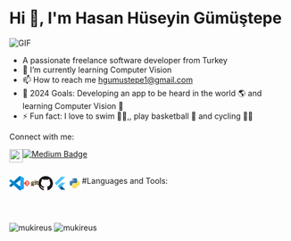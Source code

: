 # Hi 👋, I'm Hasan Hüseyin Gümüştepe
<img align="top" alt="GIF" src="https://github.com/abhisheknaiidu/abhisheknaiidu/blob/master/code.gif?raw=true" width="400" height="250" />


- A passionate freelance software developer from Turkey
- 🌱 I’m currently learning Computer Vision
- 📫 How to reach me hgumustepe1@gmail.com
-  🥅 2024 Goals: Developing an app to be heard in the world 🌎 and learning Computer Vision 🤖
- ⚡ Fun fact: I love to swim 🏊‍♀️,, play basketball 🏀 and cycling 🚴‍♀️

Connect with me:

[<img align="left" height="24" width="24" src="https://cdn.jsdelivr.net/npm/simple-icons@v4/icons/gmail.svg" />][gmail]
[![Medium Badge](https://img.shields.io/badge/-Medium-757575?style=flat-quare&labelColor=757575&logo=Medium&logoColor=white&link=link)]([link](https://medium.com/@hgumustepe1)) 
<br />

[gmail]: mailto:hgumustepe1@gmail.com
<br />
#Languages and Tools:
[<img align="left" alt="Visual Studio Code" width="26px" src="https://raw.githubusercontent.com/github/explore/80688e429a7d4ef2fca1e82350fe8e3517d3494d/topics/visual-studio-code/visual-studio-code.png" />][vsCode]
[<img align="left" alt="Git" width="26px" src="https://raw.githubusercontent.com/github/explore/80688e429a7d4ef2fca1e82350fe8e3517d3494d/topics/git/git.png" />][git]
[<img align="left" alt="GitHub" width="26px" src="https://raw.githubusercontent.com/github/explore/78df643247d429f6cc873026c0622819ad797942/topics/github/github.png" />][github]
[<img align="left" alt="Flutter" width="26px" src="https://raw.githubusercontent.com/github/explore/cebd63002168a05a6a642f309227eefeccd92950/topics/flutter/flutter.png" />][flutter]
[<img align="left" alt="Python" width="26px" src="https://raw.githubusercontent.com/github/explore/cebd63002168a05a6a642f309227eefeccd92950/topics/python/python.png" />][python]

<br />

[flutter]: https://flutter.dev/
[vsCode]: https://code.visualstudio.com/
[git]: https://git-scm.com/
[github]: https://github.com/IbrahimTalha0
[python]: https://www.python.org/

<br />
<br />

 <img height="180em" align="center" src="https://github-readme-stats.vercel.app/api?username=HSN51&show_icons=true&locale=en&theme=algolia&include_all_commits=true&count_private=true" alt="mukireus"/>
  <img height="180em" align="center" src="https://github-readme-stats.vercel.app/api/top-langs?username=HSN51&show_icons=true&locale=en&layout=compact&langs_count=8&theme=algolia" alt="mukireus"/>
